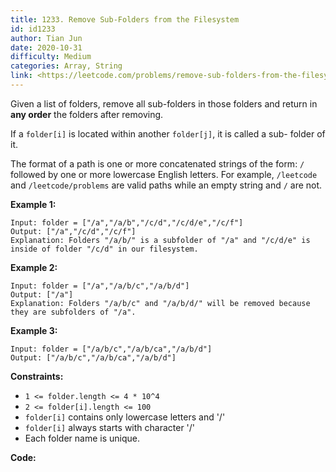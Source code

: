 ```yaml
---
title: 1233. Remove Sub-Folders from the Filesystem
id: id1233
author: Tian Jun
date: 2020-10-31
difficulty: Medium
categories: Array, String
link: <https://leetcode.com/problems/remove-sub-folders-from-the-filesystem/description/>
---
```


Given a list of folders, remove all sub-folders in those folders and return in
**any order** the folders after removing.

If a `folder[i]` is located within another `folder[j]`, it is called a sub-
folder of it.

The format of a path is one or more concatenated strings of the form: `/`
followed by one or more lowercase English letters. For example, `/leetcode`
and `/leetcode/problems` are valid paths while an empty string and `/` are
not.



**Example 1:**
            
	Input: folder = ["/a","/a/b","/c/d","/c/d/e","/c/f"]    
	Output: ["/a","/c/d","/c/f"]    
	Explanation: Folders "/a/b/" is a subfolder of "/a" and "/c/d/e" is inside of folder "/c/d" in our filesystem.    

**Example 2:**
            
	Input: folder = ["/a","/a/b/c","/a/b/d"]    
	Output: ["/a"]    
	Explanation: Folders "/a/b/c" and "/a/b/d/" will be removed because they are subfolders of "/a".    

**Example 3:**
            
	Input: folder = ["/a/b/c","/a/b/ca","/a/b/d"]    
	Output: ["/a/b/c","/a/b/ca","/a/b/d"]    



**Constraints:**

  * `1 <= folder.length <= 4 * 10^4`
  * `2 <= folder[i].length <= 100`
  * `folder[i]` contains only lowercase letters and '/'
  * `folder[i]` always starts with character '/'
  * Each folder name is unique.


**Code:**
